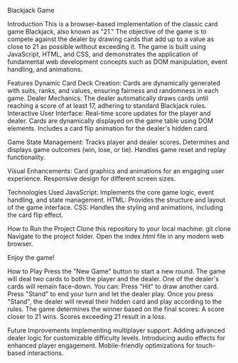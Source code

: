 Blackjack Game

Introduction
This is a browser-based implementation of the classic card game Blackjack, also known as "21." The objective of the game is to compete against the dealer by drawing cards that add up to a value as close to 21 as possible without exceeding it.
The game is built using JavaScript, HTML, and CSS, and demonstrates the application of fundamental web development concepts such as DOM manipulation, event handling, and animations.

Features
Dynamic Card Deck Creation:
Cards are dynamically generated with suits, ranks, and values, ensuring fairness and randomness in each game.
Dealer Mechanics:
The dealer automatically draws cards until reaching a score of at least 17, adhering to standard Blackjack rules.
Interactive User Interface:
Real-time score updates for the player and dealer.
Cards are dynamically displayed on the game table using DOM elements.
Includes a card flip animation for the dealer's hidden card.

Game State Management:
Tracks player and dealer scores.
Determines and displays game outcomes (win, lose, or tie).
Handles game reset and replay functionality.

Visual Enhancements:
Card graphics and animations for an engaging user experience.
Responsive design for different screen sizes.

Technologies Used
JavaScript: Implements the core game logic, event handling, and state management.
HTML: Provides the structure and layout of the game interface.
CSS: Handles the styling and animations, including the card flip effect.

How to Run the Project
Clone this repository to your local machine:
git clone <repository-url>
Navigate to the project folder.
Open the index.html file in any modern web browser.

Enjoy the game!

How to Play
Press the "New Game" button to start a new round. The game will deal two cards to both the player and the dealer. One of the dealer's cards will remain face-down.
You can:
Press "Hit" to draw another card.
Press "Stand" to end your turn and let the dealer play.
Once you press "Stand", the dealer will reveal their hidden card and play according to the rules.
The game determines the winner based on the final scores:
A score closer to 21 wins.
Scores exceeding 21 result in a loss.

Future Improvements
Implementing multiplayer support.
Adding advanced dealer logic for customizable difficulty levels.
Introducing audio effects for enhanced player engagement.
Mobile-friendly optimizations for touch-based interactions.

